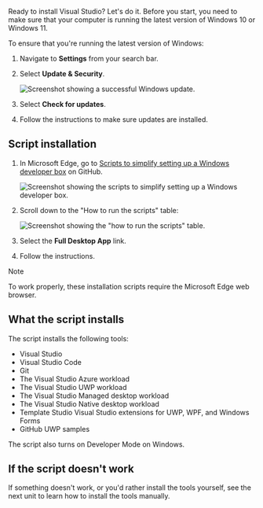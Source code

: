 Ready to install Visual Studio? Let's do it. Before you start, you need to make sure that your computer is running the latest version of Windows 10 or Windows 11.

To ensure that you're running the latest version of Windows:

1. Navigate to **Settings** from your search bar.
1. Select **Update & Security**.

    ![Screenshot showing a successful Windows update.](../media/windows-update.png)

1. Select **Check for updates**.
1. Follow the instructions to make sure updates are installed.

## Script installation

1. In Microsoft Edge, go to [Scripts to simplify setting up a Windows developer box](https://github.com/Microsoft/windows-dev-box-setup-scripts) on GitHub.

   ![Screenshot showing the scripts to simplify setting up a Windows developer box.](../media/github-page.png)

1. Scroll down to the "How to run the scripts" table:

   ![Screenshot showing the "how to run the scripts" table.](../media/run-scripts.png)

1. Select the **Full Desktop App** link.
1. Follow the instructions.

> [!NOTE]
> To work properly, these installation scripts require the Microsoft Edge web browser.

## What the script installs

The script installs the following tools:

* Visual Studio
* Visual Studio Code
* Git
* The Visual Studio Azure workload
* The Visual Studio UWP workload
* The Visual Studio Managed desktop workload
* The Visual Studio Native desktop workload
* Template Studio Visual Studio extensions for UWP, WPF, and Windows Forms
* GitHub UWP samples

The script also turns on Developer Mode on Windows.

## If the script doesn't work

If something doesn't work, or you'd rather install the tools yourself, see the next unit to learn how to install the tools manually.
